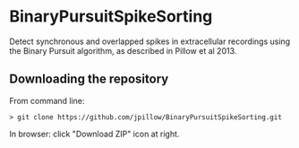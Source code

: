 BinaryPursuitSpikeSorting
=========================

Detect synchronous and overlapped spikes in extracellular recordings
using the Binary Pursuit algorithm, as described in Pillow et al 2013.

Downloading the repository
------------

From command line:

    > git clone https://github.com/jpillow/BinaryPursuitSpikeSorting.git

In browser:  click "Download ZIP" icon at right.
